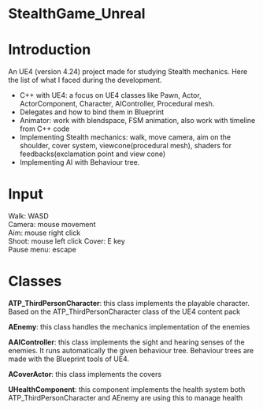 # StealthGame_Unreal

# Introduction
An UE4 (version 4.24) project made for studying Stealth mechanics. Here the list of what I faced during the development.

- C++ with UE4: a focus on UE4 classes like Pawn, Actor, ActorComponent, Character, AIController, Procedural mesh.
- Delegates and how to bind them in Blueprint
- Animator: work with blendspace, FSM animation, also work with timeline from C++ code
- Implementing Stealth mechanics: walk, move camera, aim on the shoulder, cover system, viewcone(procedural mesh), shaders for feedbacks(exclamation point and view cone)
- Implementing AI with Behaviour tree.

# Input  
Walk: WASD  
Camera: mouse movement  
Aim: mouse right click  
Shoot: mouse left click
Cover: E key  
Pause menu: escape  

# Classes  
**ATP_ThirdPersonCharacter**: this class implements the playable character. Based on the ATP_ThirdPersonCharacter class of the UE4 content pack  

**AEnemy**: this class handles the mechanics implementation of the enemies  

**AAIController**: this class implements the sight and hearing senses of the enemies. It runs automatically the given behaviour tree. Behaviour trees are made with the Blueprint 
tools of UE4.  

**ACoverActor**: this class implements the covers  

**UHealthComponent**: this component implements the health system both ATP_ThirdPersonCharacter and AEnemy are using this to manage health  
